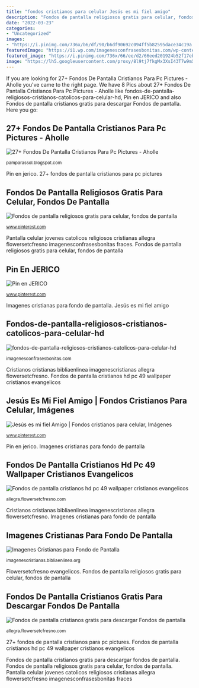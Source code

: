 ```yaml
---
title: "fondos cristianos para celular Jesús es mi fiel amigo"
description: "Fondos de pantalla religiosos gratis para celular, fondos de pantalla"
date: "2022-03-23"
categories:
- "Uncategorized"
images:
- "https://i.pinimg.com/736x/b6/df/90/b6df90692c094ff5b82595dace34c19a.jpg"
featuredImage: "https://i1.wp.com/imagenesconfrasesbonitas.com/wp-content/uploads/fondos-de-pantalla-religiosos-cristianos-catolicos-para-celular-hd-wallpapers-gratis-jovenes-17.jpg"
featured_image: "https://i.pinimg.com/736x/66/ee/d2/66eed201924b52f17ebd814d7d0f1311.jpg"
image: "https://lh5.googleusercontent.com/proxy/8l9tj7fkgMx3XsI43T7w9mXw6WoH30PTNnpTJX6XbQ_0ll7eiVLprtyddk2raWRdA-wMB2wylXZwsJ_UrVBH5BXUpq4=w1200-h630-p-k-no-nu"
---
```


If you are looking for 27+ Fondos De Pantalla Cristianos Para Pc Pictures - Aholle you've came to the right page. We have 8 Pics about 27+ Fondos De Pantalla Cristianos Para Pc Pictures - Aholle like fondos-de-pantalla-religiosos-cristianos-catolicos-para-celular-hd, Pin en JERICO and also Fondos de pantalla cristianos gratis para descargar Fondos de pantalla. Here you go:

## 27+ Fondos De Pantalla Cristianos Para Pc Pictures - Aholle

![27+ Fondos De Pantalla Cristianos Para Pc Pictures - Aholle](https://lh5.googleusercontent.com/proxy/8l9tj7fkgMx3XsI43T7w9mXw6WoH30PTNnpTJX6XbQ_0ll7eiVLprtyddk2raWRdA-wMB2wylXZwsJ_UrVBH5BXUpq4=w1200-h630-p-k-no-nu "27+ fondos de pantalla cristianos para pc pictures")

<small>pamparassol.blogspot.com</small>

Pin en jerico. 27+ fondos de pantalla cristianos para pc pictures

## Fondos De Pantalla Religiosos Gratis Para Celular, Fondos De Pantalla

![Fondos de pantalla religiosos gratis para celular, fondos de pantalla](https://i.pinimg.com/736x/66/ee/d2/66eed201924b52f17ebd814d7d0f1311.jpg "Fondos de pantalla religiosos gratis para celular, fondos de pantalla")

<small>www.pinterest.com</small>

Pantalla celular jovenes catolicos religiosos cristianas allegra flowersetcfresno imagenesconfrasesbonitas fraces. Fondos de pantalla religiosos gratis para celular, fondos de pantalla

## Pin En JERICO

![Pin en JERICO](https://i.pinimg.com/736x/b6/df/90/b6df90692c094ff5b82595dace34c19a.jpg "27+ fondos de pantalla cristianos para pc pictures")

<small>www.pinterest.com</small>

Imagenes cristianas para fondo de pantalla. Jesús es mi fiel amigo

## Fondos-de-pantalla-religiosos-cristianos-catolicos-para-celular-hd

![fondos-de-pantalla-religiosos-cristianos-catolicos-para-celular-hd](https://i1.wp.com/imagenesconfrasesbonitas.com/wp-content/uploads/fondos-de-pantalla-religiosos-cristianos-catolicos-para-celular-hd-wallpapers-gratis-jovenes-17.jpg "Pin en jerico")

<small>imagenesconfrasesbonitas.com</small>

Cristianos cristianas bibliaenlinea imagenescristianas allegra flowersetcfresno. Fondos de pantalla cristianos hd pc 49 wallpaper cristianos evangelicos

## Jesús Es Mi Fiel Amigo | Fondos Cristianos Para Celular, Imágenes

![Jesús es mi fiel Amigo | Fondos cristianos para celular, Imágenes](https://i.pinimg.com/736x/90/9b/40/909b4068a115d10aa6eb9cff7faf4c07.jpg "Fondos de pantalla cristianos gratis para descargar fondos de pantalla")

<small>www.pinterest.com</small>

Pin en jerico. Imagenes cristianas para fondo de pantalla

## Fondos De Pantalla Cristianos Hd Pc 49 Wallpaper Cristianos Evangelicos

![Fondos de pantalla cristianos hd pc 49 wallpaper cristianos evangelicos](https://allegra.flowersetcfresno.com/pic/6314275_full-fondos-de-pantalla-cristianos-hd-pc-fondos-de-pantalla-cristianos-hd-para-pc-windows-10-buscar-con.png "Fondos de pantalla cristianos hd pc 49 wallpaper cristianos evangelicos")

<small>allegra.flowersetcfresno.com</small>

Cristianos cristianas bibliaenlinea imagenescristianas allegra flowersetcfresno. Imagenes cristianas para fondo de pantalla

## Imagenes Cristianas Para Fondo De Pantalla

![Imagenes Cristianas para Fondo de Pantalla](https://imagenescristianas.bibliaenlinea.org/wp-content/uploads/2019/09/imagenes-lindas-para-usar-como-fondo-de-pantalla-cristianas.jpg "Cristianos cristianas bibliaenlinea imagenescristianas allegra flowersetcfresno")

<small>imagenescristianas.bibliaenlinea.org</small>

Flowersetcfresno evangelicos. Fondos de pantalla religiosos gratis para celular, fondos de pantalla

## Fondos De Pantalla Cristianos Gratis Para Descargar Fondos De Pantalla

![Fondos de pantalla cristianos gratis para descargar Fondos de pantalla](https://allegra.flowersetcfresno.com/pic/4904426_full-fondos-de-pantalla-cristianos-gratis-para-descargar-imagenes-cristianas-para-fondo-de-pantalla.jpg "Flowersetcfresno evangelicos")

<small>allegra.flowersetcfresno.com</small>

27+ fondos de pantalla cristianos para pc pictures. Fondos de pantalla cristianos hd pc 49 wallpaper cristianos evangelicos

Fondos de pantalla cristianos gratis para descargar fondos de pantalla. Fondos de pantalla religiosos gratis para celular, fondos de pantalla. Pantalla celular jovenes catolicos religiosos cristianas allegra flowersetcfresno imagenesconfrasesbonitas fraces
